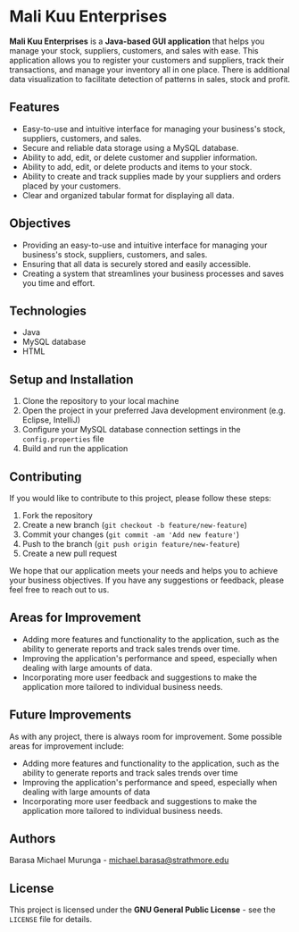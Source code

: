 # Mali Kuu Enterprises
**Mali Kuu Enterprises** is a **Java-based GUI application** that helps you manage your stock, suppliers, customers, 
and sales with ease. This application allows you to register your customers and suppliers, track their 
transactions, and manage your inventory all in one place. There is additional data visualization to 
facilitate detection of patterns in sales, stock and profit.

## Features
* Easy-to-use and intuitive interface for managing your business's stock, suppliers, customers, and sales.
* Secure and reliable data storage using a MySQL database.
* Ability to add, edit, or delete customer and supplier information.
* Ability to add, edit, or delete products and items to your stock.
* Ability to create and track supplies made by your suppliers and orders placed by your customers.
* Clear and organized tabular format for displaying all data.

## Objectives
* Providing an easy-to-use and intuitive interface for managing your business's stock, suppliers, customers, and sales.
* Ensuring that all data is securely stored and easily accessible.
* Creating a system that streamlines your business processes and saves you time and effort.


## Technologies
* Java
* MySQL database
* HTML

## Setup and Installation
1. Clone the repository to your local machine
2. Open the project in your preferred Java development environment (e.g. Eclipse, IntelliJ)
3. Configure your MySQL database connection settings in the `config.properties` file
4. Build and run the application
 
## Contributing
If you would like to contribute to this project, please follow these steps:

1. Fork the repository
2. Create a new branch (`git checkout -b feature/new-feature`)
3. Commit your changes (`git commit -am 'Add new feature'`)
4. Push to the branch (`git push origin feature/new-feature`)
5. Create a new pull request

We hope that our application meets your needs and helps you to achieve your business objectives. If you have 
any suggestions or feedback, please feel free to reach out to us.

## Areas for Improvement
* Adding more features and functionality to the application, such as the ability to generate reports and track sales trends over time.
* Improving the application's performance and speed, especially when dealing with large amounts of data.
* Incorporating more user feedback and suggestions to make the application more tailored to individual business needs.

## Future Improvements
As with any project, there is always room for improvement. Some possible areas for improvement include:

* Adding more features and functionality to the application, such as the ability to generate reports and track sales trends over time
* Improving the application's performance and speed, especially when dealing with large amounts of data
* Incorporating more user feedback and suggestions to make the application more tailored to individual business needs.

## Authors
Barasa Michael Murunga - michael.barasa@strathmore.edu

## License
This project is licensed under the **GNU General Public License** - see the `LICENSE` file for details.
